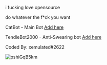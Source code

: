 i fucking love opensource

do whatever the f*ck you want


CatBot - Main Bot [Add here](https://maglit.me/catbot)

TendieBot2000 - Anti-Swearing bot [Add here](https://maglit.me/tendiebot)

Coded By: xemulated#2622


![pshiGqB5km](https://user-images.githubusercontent.com/98595166/184204383-05116ac0-4651-4650-87a6-f8c7e7c42a19.png)
